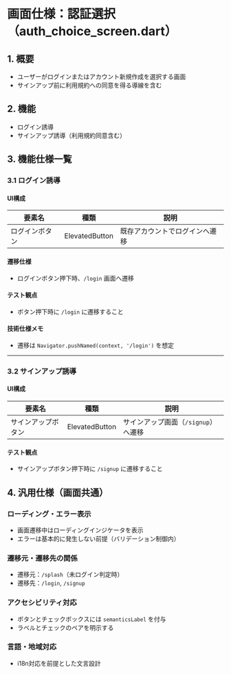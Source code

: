 # 画面仕様：認証選択（auth_choice_screen.dart）

## 1. 概要

- ユーザーがログインまたはアカウント新規作成を選択する画面
- サインアップ前に利用規約への同意を得る導線を含む

## 2. 機能

- ログイン誘導
- サインアップ誘導（利用規約同意含む）

## 3. 機能仕様一覧

### 3.1 ログイン誘導

#### UI構成

| 要素名           | 種類          | 説明                         |
|------------------|---------------|------------------------------|
| ログインボタン     | ElevatedButton | 既存アカウントでログインへ遷移 |

#### 遷移仕様

- ログインボタン押下時、`/login` 画面へ遷移

#### テスト観点

- ボタン押下時に `/login` に遷移すること

#### 技術仕様メモ

- 遷移は `Navigator.pushNamed(context, '/login')` を想定

---

### 3.2 サインアップ誘導

#### UI構成

| 要素名             | 種類          | 説明                                 |
|--------------------|---------------|--------------------------------------|
| サインアップボタン   | ElevatedButton | サインアップ画面（`/signup`）へ遷移 |

#### テスト観点

- サインアップボタン押下時に `/signup` に遷移すること

## 4. 汎用仕様（画面共通）

### ローディング・エラー表示

- 画面遷移中はローディングインジケータを表示
- エラーは基本的に発生しない前提（バリデーション制御内）

### 遷移元・遷移先の関係

- 遷移元：`/splash`（未ログイン判定時）
- 遷移先：`/login`, `/signup`

### アクセシビリティ対応

- ボタンとチェックボックスには `semanticsLabel` を付与
- ラベルとチェックのペアを明示する

### 言語・地域対応

- i18n対応を前提とした文言設計